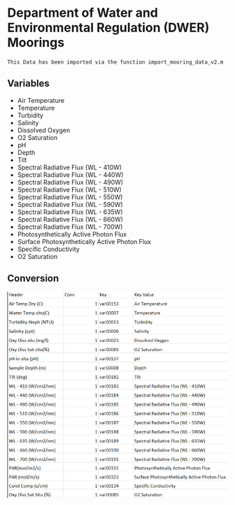 # Department of Water and Environmental Regulation (DWER) Moorings
    This Data has been imported via the function import_mooring_data_v2.m
## Variables
 - Air Temperature
 - Temperature
 - Turbidity
 - Salinity
 - Dissolved Oxygen
 - O2 Saturation
 - pH
 - Depth
 - Tilt
 - Spectral Radiative Flux (WL - 410W)
 - Spectral Radiative Flux (WL - 440W)
 - Spectral Radiative Flux (WL - 490W)
 - Spectral Radiative Flux (WL - 510W)
 - Spectral Radiative Flux (WL - 550W)
 - Spectral Radiative Flux (WL - 590W)
 - Spectral Radiative Flux (WL - 635W)
 - Spectral Radiative Flux (WL - 660W)
 - Spectral Radiative Flux (WL - 700W)
 - Photosynthetically Active Photon Flux
 - Surface Photosynthetically Active Photon Flux
 - Specific Conductivity
 - O2 Saturation


## Conversion
![DWER MOORING CONVERSION](./DWER%20Conversion.png)
